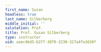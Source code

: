 ```yaml
---
first_name: Susan
headless: true
last_name: Silberberg
middle_initial: ''
salutation: Prof.
title: Prof. Susan Silberberg
type: instructor
uid: aaec4bd5-b27f-3078-3230-317a4fa1638f
---
```

